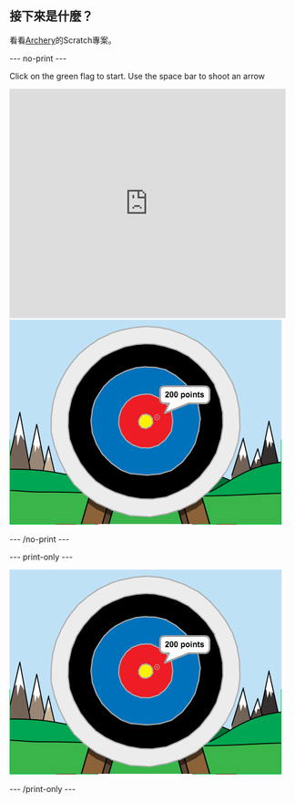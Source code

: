 ## 接下來是什麼？

看看[Archery](https://projects.raspberrypi.org/en/projects/archery)的Scratch專案。

--- no-print ---

Click on the green flag to start. Use the space bar to shoot an arrow

<div class="scratch-preview">
  <iframe allowtransparency="true" width="485" height="402" src="https://scratch.mit.edu/projects/embed/114760038/?autostart=false" frameborder="0" scrolling="no"></iframe>
  <img src="images/archery-final.png">
</div>

--- /no-print ---

--- print-only ---

![complete project](images/archery-final.png)

--- /print-only ---
